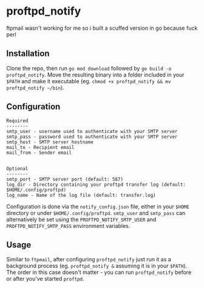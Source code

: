 # proftpd_notify

ftpmail wasn't working for me so i built a scuffed version in go because fuck perl

## Installation

Clone the repo, then run `go mod download` followed by `go build -o proftpd_notify`.
Move the resulting binary into a folder included in your `$PATH` and make it executable (eg. `chmod +x proftpd_notify && mv proftpd_notify ~/bin`).

## Configuration

```
Required
--------
smtp_user - username used to authenticate with your SMTP server
smtp_pass - password used to authenticate with your SMTP server
smtp_host - SMTP server hostname
mail_to - Recipient email
mail_from - Sender email


Optional
--------
smtp_port - SMTP server port (default: 587)
log_dir - Directory containing your proftpd transfer log (default: $HOME/.config/proftpd)
log_name - Name of the log file (default: transfer.log)
```

Configuration is done via the `notify_config.json` file, either in your `$HOME` directory or under `$HOME/.config/proftpd`. `smtp_user` and `smtp_pass` can alternatively be set using the `PROFTPD_NOTIFY_SMTP_USER` and `PROFTPD_NOTIFY_SMTP_PASS` environment variables.


## Usage

Similar to `ftpmail`, after configuring `proftpd_notify` just run it as a background process (eg. `proftpd_notify &` assuming it is in your `$PATH`).
The order in this case doesn't matter - you can run `proftpd_notify` before or after you've started `proftpd`.


